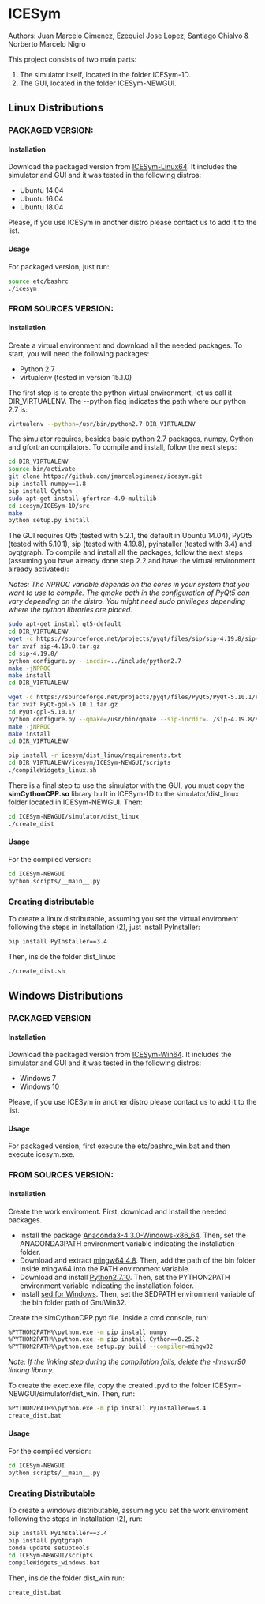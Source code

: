 # ICESym
Authors: Juan Marcelo Gimenez, Ezequiel Jose Lopez, Santiago Chialvo & Norberto Marcelo Nigro

This project consists of two main parts:

1) The simulator itself, located in the folder ICESym-1D.
2) The GUI, located in the folder ICESym-NEWGUI.

## Linux Distributions

### PACKAGED VERSION:

#### Installation

Download the packaged version from [ICESym-Linux64](https://sourceforge.net/projects/icesym/files/icesym-l64-20190524.tar.gz/download). It includes the simulator and GUI and it was tested in the following distros:

- Ubuntu 14.04 
- Ubuntu 16.04
- Ubuntu 18.04

Please, if you use ICESym in another distro please contact us to add it to the list.

#### Usage

For packaged version, just run:

```bash
source etc/bashrc
./icesym
```

### FROM SOURCES VERSION:

#### Installation

Create a virtual environment and download all the needed packages. To start, you will need the following packages:

- Python 2.7
- virtualenv (tested in version 15.1.0)

The first step is to create the python virtual environment, let us call it DIR_VIRTUALENV. The --python flag indicates the path where our python 2.7 is:

```bash
virtualenv --python=/usr/bin/python2.7 DIR_VIRTUALENV
```

The simulator requires, besides basic python 2.7 packages, numpy, Cython and gfortran compilators. To compile and install, follow the next steps:

```bash
cd DIR_VIRTUALENV
source bin/activate
git clone https://github.com/jmarcelogimenez/icesym.git
pip install numpy==1.8
pip install Cython
sudo apt-get install gfortran-4.9-multilib
cd icesym/ICESym-1D/src
make
python setup.py install
```

The GUI requires Qt5 (tested with 5.2.1, the default in Ubuntu 14.04), PyQt5 (tested with 5.10.1), sip (tested with 4.19.8), pyinstaller (tested with 3.4) and pyqtgraph. To compile and install all the packages, 
follow the next steps (assuming you have already done step 2.2 and have the virtual environment already activated):

*Notes: The NPROC variable depends on the cores in your system that you want to use to compile. The qmake path in the configuration of PyQt5 can vary depending on the distro.
You might need sudo privileges depending where the python libraries are placed.*

```bash
sudo apt-get install qt5-default
cd DIR_VIRTUALENV
wget -c https://sourceforge.net/projects/pyqt/files/sip/sip-4.19.8/sip-4.19.8.tar.gz
tar xvzf sip-4.19.8.tar.gz 
cd sip-4.19.8/
python configure.py --incdir=../include/python2.7
make -jNPROC
make install
cd DIR_VIRTUALENV

wget -c https://sourceforge.net/projects/pyqt/files/PyQt5/PyQt-5.10.1/PyQt5_gpl-5.10.1.tar.gz
tar xvzf PyQt-gpl-5.10.1.tar.gz 
cd PyQt-gpl-5.10.1/
python configure.py --qmake=/usr/bin/qmake --sip-incdir=../sip-4.19.8/siplib --no-qml-plugin --no-designer-plugin
make -jNPROC
make install
cd DIR_VIRTUALENV

pip install -r icesym/dist_linux/requirements.txt
cd DIR_VIRTUALENV/icesym/ICESym-NEWGUI/scripts
./compileWidgets_linux.sh
```

There is a final step to use the simulator with the GUI, you must copy the **simCythonCPP.so** library built in ICESym-1D to the simulator/dist_linux folder located in ICESym-NEWGUI. Then:

```bash
cd ICESym-NEWGUI/simulator/dist_linux
./create_dist
```

#### Usage

For the compiled version:

```bash
cd ICESym-NEWGUI
python scripts/__main__.py
```

### Creating distributable

To create a linux distributable, assuming you set the virtual enviroment following the steps in Installation (2), just install PyInstaller:

```bash
pip install PyInstaller==3.4
```

Then, inside the folder dist_linux:

```bash
./create_dist.sh
```

## Windows Distributions

### PACKAGED VERSION

#### Installation

Download the packaged version from [ICESym-Win64](https://sourceforge.net/projects/icesym/files/icesym-w64-20190528.zip/download). It includes the simulator and GUI and it was tested in the following distros:

- Windows 7
- Windows 10

Please, if you use ICESym in another distro please contact us to add it to the list.

#### Usage

For packaged version, first execute the etc/bashrc_win.bat and then execute icesym.exe.

### FROM SOURCES VERSION:

#### Installation

Create the work enviroment. First, download and install the needed packages.

- Install the package [Anaconda3-4.3.0-Windows-x86_64](https://repo.continuum.io/archive/). Then, set the ANACONDA3PATH environment variable indicating the installation folder.
- Download and extract [mingw64 4.8](https://sourceforge.net/projects/mingwbuilds/files/host-windows/releases/4.8.0/64-bit/threads-win32/seh/x64-4.8.0-release-win32-seh-rev2.7z/download). Then, add the path of the bin folder inside mingw64 into the PATH environment variable.
- Download and install [Python2.7.10](https://www.python.org/downloads/release/python-2710/). Then, set the PYTHON2PATH environment variable indicating the installation folder.
- Install [sed for Windows](http://gnuwin32.sourceforge.net/packages/sed.htm). Then, set the SEDPATH environment variable of the bin folder path of GnuWin32.

Create the simCythonCPP.pyd file. Inside a cmd console, run:

```bash
%PYTHON2PATH%\python.exe -m pip install numpy
%PYTHON2PATH%\python.exe -m pip install Cython==0.25.2
%PYTHON2PATH%\python.exe setup.py build --compiler=mingw32
```

*Note: If the linking step during the compilation fails, delete the -lmsvcr90 linking library.*

To create the exec.exe file, copy the created .pyd to the folder ICESym-NEWGUI/simulator/dist_win. Then, run:

```bash
%PYTHON2PATH%\python.exe -m pip install PyInstaller==3.4
create_dist.bat
```

#### Usage

For the compiled version:

```bash
cd ICESym-NEWGUI
python scripts/__main__.py
```

### Creating Distributable

To create a windows distributable, assuming you set the work enviroment following the steps in Installation (2), run:

```bash
pip install PyInstaller==3.4
pip install pyqtgraph
conda update setuptools
cd ICESym-NEWGUI/scripts
compileWidgets_windows.bat
```

Then, inside the folder dist_win run:

```bash
create_dist.bat
```

